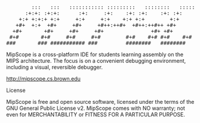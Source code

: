 <pre>
        :::   :::   ::::::::::: :::::::::   ::::::::   ::::::::   ::::::::  :::::::::  :::::::::: 
      :+:+: :+:+:      :+:     :+:    :+: :+:    :+: :+:    :+: :+:    :+: :+:    :+: :+:         
    +:+ +:+:+ +:+     +:+     +:+    +:+ +:+        +:+        +:+    +:+ +:+    +:+ +:+          
   +#+  +:+  +#+     +#+     +#++:++#+  +#++:++#++ +#+        +#+    +:+ +#++:++#+  +#++:++#      
  +#+       +#+     +#+     +#+               +#+ +#+        +#+    +#+ +#+        +#+            
 #+#       #+#     #+#     #+#        #+#    #+# #+#    #+# #+#    #+# #+#        #+#             
###       ### ########### ###         ########   ########   ########  ###        ##########       
</pre>

MipScope is a cross-platform IDE for students learning assembly on the MIPS architecture. The focus is on a convenient debugging environment, including a visual, reversible debugger.

http://mipscope.cs.brown.edu

License

MipScope is free and open source software, licensed under the terms of the GNU General Public License v2. MipScope comes with NO warranty; not even for MERCHANTABILITY or FITNESS FOR A PARTICULAR PURPOSE.

